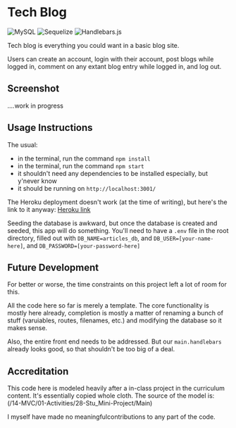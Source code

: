 # Tech Blog

![MySQL](https://img.shields.io/badge/MySQL-%5E8.0.23-blue)
![Sequelize](https://img.shields.io/badge/Sequelize-%5E6.6.5-blue)
![Handlebars.js](https://img.shields.io/badge/Handlebars.js-%5E4.7.7-blue)

Tech blog is everything you could want in a basic blog site.

Users can create an account, login with their account, post blogs while logged in, comment on any extant blog entry while logged in, and log out.

## Screenshot

....work in progress

## Usage Instructions

The usual:

* in the terminal, run the command `npm install`
* in the terminal, run the command `npm start`
* it shouldn't need any dependencies to be installed especially, but y'never know
* it should be running on `http://localhost:3001/`

The Heroku deployment doesn't work (at the time of writing), but here's the link to it anyway: [Heroku link](https://module-fourteen-challenge-f4270abae08c.herokuapp.com/)

Seeding the database is awkward, but once the database is created and seeded, this app will do something. You'll need to have a `.env` file in the root directory, filled out with `DB_NAME=articles_db`, and `DB_USER=[your-name-here]`, and `DB_PASSWORD=[your-password-here]`

## Future Development

For better or worse, the time constraints on this project left a lot of room for this.

All the code here so far is merely a template. The core functionality is mostly here already, completion is mostly a matter of renaming a bunch of stuff (varuiables, routes, filenames, etc.) and modifying the database so it makes sense.

Also, the entire front end needs to be addressed. But our `main.handlebars` already looks good, so that shouldn't be too big of a deal.

## Accreditation

This code here is modeled heavily after a in-class project in the curriculum content. It's essentially copied whole cloth. The source of the model is: (/14-MVC/01-Activities/28-Stu_Mini-Project/Main)

I myself have made no meaningfulcontributions to any part of the code.
